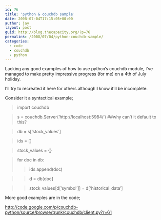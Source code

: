 ```yaml
---
id: 76
title: 'python & couchdb sample'
date: 2008-07-04T17:15:05+00:00
author: jay
layout: post
guid: http://blog.thecapacity.org/?p=76
permalink: /2008/07/04/python-couchdb-sample/
categories:
  - code
  - couchdb
  - python
---
```

Lacking any good examples of how to use python’s couchdb module, I’ve managed to make pretty impressive progress (for me) on a 4th of July holiday.

I’ll try to recreated it here for others although I know it’ll be incomplete.

Consider it a syntactical example;

> import couchdb
  
> s = couchdb.Server(‘http://localhost:5984/’) ##why can’t it default to this?
  
> db = s[‘stock_values’]
  
> ids = []
  
> stock_values = {}
  
> for doc in db:
> 
> > ids.append(doc)
  
> > d = db[doc]
  
> > stock\_values[d[‘symbol’]] = d[‘historical\_data’]

More good examples are in the code;

http://code.google.com/p/couchdb-python/source/browse/trunk/couchdb/client.py?r=61

